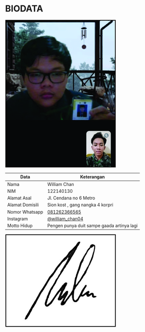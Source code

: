 # BIODATA

![Foto](130_foto.jpg)

| Data            | Keterangan |
| --------------- | ------------- |
| Nama            | William Chan |
| NIM             | 122140130 |
| Alamat Asal     | Jl. Cendana no 6 Metro |
| Alamat Domisili | Sion kost , gang nangka 4 korpri |
| Nomor Whatsapp  | [081262366565](https://wa.me/+6281262366565) |
| Instagram       | [@william_chan04](https://instagram.com/william_chan04) |
| Motto Hidup     | Pengen punya duit sampe gaada artinya lagi |

![TTD](130_ttd.jpg)
